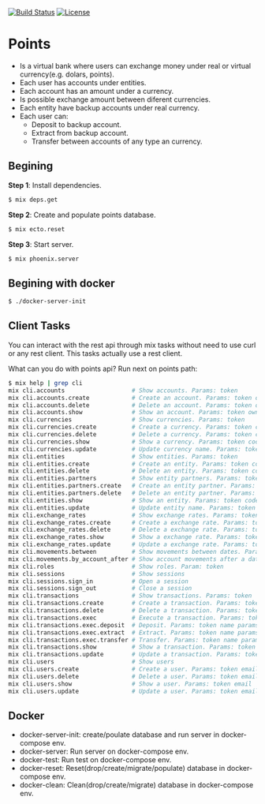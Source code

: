 [![Build Status](https://travis-ci.org/adrianmarino/points.svg?branch=master)](https://travis-ci.org/adrianmarino/points)
[![License](http://img.shields.io/:license-mit-blue.svg)](http://badges.mit-license.org)

# Points
  * Is a virtual bank where users can exchange money under real or virtual currency(e.g. dolars, points).
  * Each user has accounts under entities.
  * Each account has an amount under a currency.
  * Is possible exchange amount between diferent currencies.
  * Each entity have backup accounts under real currency.
  * Each user can:
    * Deposit to backup account.
    * Extract from backup account.
    * Transfer between accounts of any type an currency.

## Begining

  **Step 1**: Install dependencies.
  ```bash
  $ mix deps.get
  ```

  **Step 2**: Create and populate points database.
  ```bash
  $ mix ecto.reset
  ```

  **Step 3**: Start server.
  ```bash
  $ mix phoenix.server
  ```

## Begining with docker

  ```bash
  $ ./docker-server-init
  ```

## Client Tasks

  You can interact with the rest api through mix tasks without need to use curl or any rest client. This tasks actually use a rest client.

  What can you do with points api?
  Run next on points path:
  ```bash
  $ mix help | grep cli
  mix cli.accounts                   # Show accounts. Params: token
  mix cli.accounts.create            # Create an account. Params: token owner_email currency_code
  mix cli.accounts.delete            # Delete an account. Params: token owner_email currency_code
  mix cli.accounts.show              # Show an account. Params: token owner_email currency_code
  mix cli.currencies                 # Show currencies. Params: token
  mix cli.currencies.create          # Create a currency. Params: token code name
  mix cli.currencies.delete          # Delete a currency. Params: token code
  mix cli.currencies.show            # Show a currency. Params: token code
  mix cli.currencies.update          # Update currency name. Params: token code name
  mix cli.entities                   # Show entities. Params: token
  mix cli.entities.create            # Create an entity. Params: token code name
  mix cli.entities.delete            # Delete an entity. Params: token code
  mix cli.entities.partners          # Show entity partners. Params: token entity_code
  mix cli.entities.partners.create   # Create an entity partner. Params: token partner_code entity_code
  mix cli.entities.partners.delete   # Delete an entity partner. Params: token partner_code entity_code
  mix cli.entities.show              # Show an entity. Params: token code
  mix cli.entities.update            # Update entity name. Params: token code name
  mix cli.exchange_rates             # Show exchange rates. Params: token
  mix cli.exchange_rates.create      # Create a exchange rate. Params: token source target value
  mix cli.exchange_rates.delete      # Delete a exchange rate. Params: token source target
  mix cli.exchange_rates.show        # Show a exchange rate. Params: token source target
  mix cli.exchange_rates.update      # Update a exchange rate. Params: token source target value
  mix cli.movements.between          # Show movements between dates. Params: from to (format: YYYYMMDD_HHMM)
  mix cli.movements.by_account_after # Show account movements after a date. Params: token owner_email currency_code timestamp (after format: YYYYMMDD_HHMM)
  mix cli.roles                      # Show roles. Param: token
  mix cli.sessions                   # Show sessions
  mix cli.sessions.sign_in           # Open a session
  mix cli.sessions.sign_out          # Close a session
  mix cli.transactions               # Show transactions. Params: token
  mix cli.transactions.create        # Create a transaction. Params: token name source
  mix cli.transactions.delete        # Delete a transaction. Params: token name
  mix cli.transactions.exec          # Execute a transaction. Params: token name params(as json: '{...}')
  mix cli.transactions.exec.deposit  # Deposit. Params: token name params(as json: '{...}')
  mix cli.transactions.exec.extract  # Extract. Params: token name params(as json: '{...}')
  mix cli.transactions.exec.transfer # Transfer. Params: token name params(as json: '{...}')
  mix cli.transactions.show          # Show a transaction. Params: token name
  mix cli.transactions.update        # Update a transaction. Params: token name source
  mix cli.users                      # Show users
  mix cli.users.create               # Create a user. Params: token email password first_name last_name
  mix cli.users.delete               # Delete a user. Params: token email
  mix cli.users.show                 # Show a user. Params: token email
  mix cli.users.update               # Update a user. Params: token email password first_name last_name
  ```

## Docker

* docker-server-init: create/poulate database and run server in docker-compose env.
* docker-server: Run server on docker-compose env.
* docker-test: Run test on docker-compose env.
* docker-reset: Reset(drop/create/migrate/populate) database in docker-compose env.
* docker-clean: Clean(drop/create/migrate) database in docker-compose env.
